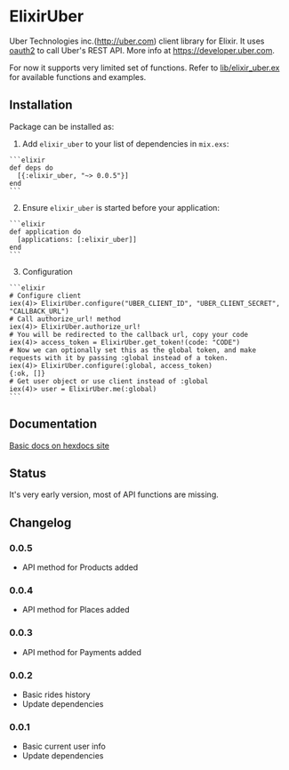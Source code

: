# ElixirUber

Uber Technologies inc.(<a href="http://uber.com" target="_blank">http://uber.com</a>) client library for Elixir. It uses <a href="https://github.com/scrogson/oauth2" target="_blank">oauth2</a> to call Uber's REST API.
More info at <a href="https://developer.uber.com" target="_blank">https://developer.uber.com</a>.

For now it supports very limited set of functions. Refer to <a href="https://github.com/maratgaliev/elixir_uber/blob/master/lib/elixir_uber.ex" target="_blank">lib/elixir_uber.ex</a> for available functions and examples.

## Installation

Package can be installed as:

  1. Add `elixir_uber` to your list of dependencies in `mix.exs`:

    ```elixir
    def deps do
      [{:elixir_uber, "~> 0.0.5"}]
    end
    ```

  2. Ensure `elixir_uber` is started before your application:

    ```elixir
    def application do
      [applications: [:elixir_uber]]
    end
    ```
  3. Configuration
    
    ```elixir
    # Configure client
    iex(4)> ElixirUber.configure("UBER_CLIENT_ID", "UBER_CLIENT_SECRET", "CALLBACK_URL")
    # Call authorize_url! method
    iex(4)> ElixirUber.authorize_url!
    # You will be redirected to the callback url, copy your code
    iex(4)> access_token = ElixirUber.get_token!(code: "CODE")
    # Now we can optionally set this as the global token, and make requests with it by passing :global instead of a token.
    iex(4)> ElixirUber.configure(:global, access_token)
    {:ok, []}
    # Get user object or use client instead of :global
    iex(4)> user = ElixirUber.me(:global)
    ```

## Documentation
[Basic docs on hexdocs site](https://hexdocs.pm/elixir_uber/0.0.1/readme.html)

## Status

It's very early version, most of API functions are missing.

## Changelog

### 0.0.5
- API method for Products added

### 0.0.4
- API method for Places added

### 0.0.3
- API method for Payments added

### 0.0.2
- Basic rides history
- Update dependencies

### 0.0.1
- Basic current user info
- Update dependencies
